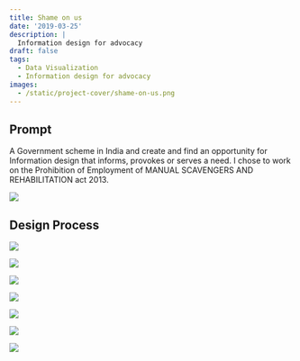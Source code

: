 ```yaml
---
title: Shame on us
date: '2019-03-25'
description: |
  Information design for advocacy
draft: false
tags:
  - Data Visualization
  - Information design for advocacy
images:
  - /static/project-cover/shame-on-us.png
---
```


## Prompt

A Government scheme in India and create and find an opportunity for Information design that informs, provokes or serves a need. I chose to work on the Prohibition of Employment of MANUAL SCAVENGERS AND REHABILITATION act 2013.

![](/static/projects/shame-on-us/91de1ad9-d838-4c9c-aa6d-ea1405b91a04_rw_1200.png)

## Design Process

![](/static/projects/shame-on-us/0e049863-ba93-4a26-bda5-d9f4c0b80eb3_rw_1200.png)

![](/static/projects/shame-on-us/4e21a83f-e742-4198-b6c2-15503fc4f8bb_rw_1200.png)

![](/static/projects/shame-on-us/a257c1fe-09c6-44be-85af-06fdc0684998_rw_1200.png)

![](/static/projects/shame-on-us/8f77a5f4-e03b-410f-92da-6ae9acdb0c09_rw_1200.png)

![](/static/projects/shame-on-us/cf105af0-5e04-4cb2-be91-bead9a6b9c9f_rw_1200.png)

![](/static/projects/shame-on-us/e567eff1-7431-4dbd-a9d9-e3c23b6532f7_rw_1200.png)

![](/static/projects/shame-on-us/d003b5ad-362a-4845-9999-d9d23d5e0553_rw_1200.png)
